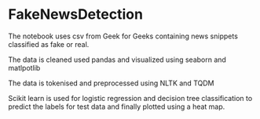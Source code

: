 # FakeNewsDetection

The notebook uses csv from Geek for Geeks containing news snippets classified as fake or real.

The data is cleaned used pandas and visualized using seaborn and matlpotlib

The data is tokenised and preprocessed using NLTK and TQDM

Scikit learn is used for logistic regression and decision tree classification to predict the labels for test data and finally plotted using a heat map.


